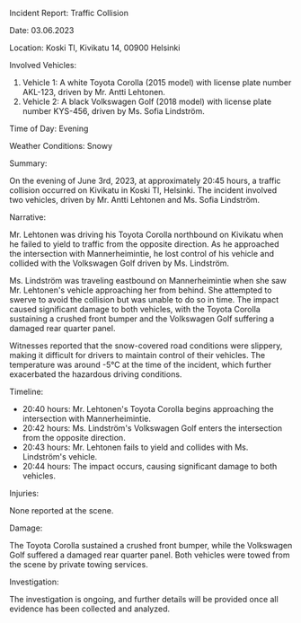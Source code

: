 Incident Report: Traffic Collision

Date: 03.06.2023

Location: Koski Tl, Kivikatu 14, 00900 Helsinki

Involved Vehicles:

1. Vehicle 1: A white Toyota Corolla (2015 model) with license plate number AKL-123, driven by Mr. Antti Lehtonen.
2. Vehicle 2: A black Volkswagen Golf (2018 model) with license plate number KYS-456, driven by Ms. Sofia Lindström.

Time of Day: Evening

Weather Conditions: Snowy

Summary:

On the evening of June 3rd, 2023, at approximately 20:45 hours, a traffic collision occurred on Kivikatu in Koski Tl, Helsinki. The incident involved two vehicles, driven by Mr. Antti Lehtonen and Ms. Sofia Lindström.

Narrative:

Mr. Lehtonen was driving his Toyota Corolla northbound on Kivikatu when he failed to yield to traffic from the opposite direction. As he approached the intersection with Mannerheimintie, he lost control of his vehicle and collided with the Volkswagen Golf driven by Ms. Lindström.

Ms. Lindström was traveling eastbound on Mannerheimintie when she saw Mr. Lehtonen's vehicle approaching her from behind. She attempted to swerve to avoid the collision but was unable to do so in time. The impact caused significant damage to both vehicles, with the Toyota Corolla sustaining a crushed front bumper and the Volkswagen Golf suffering a damaged rear quarter panel.

Witnesses reported that the snow-covered road conditions were slippery, making it difficult for drivers to maintain control of their vehicles. The temperature was around -5°C at the time of the incident, which further exacerbated the hazardous driving conditions.

Timeline:

* 20:40 hours: Mr. Lehtonen's Toyota Corolla begins approaching the intersection with Mannerheimintie.
* 20:42 hours: Ms. Lindström's Volkswagen Golf enters the intersection from the opposite direction.
* 20:43 hours: Mr. Lehtonen fails to yield and collides with Ms. Lindström's vehicle.
* 20:44 hours: The impact occurs, causing significant damage to both vehicles.

Injuries:

None reported at the scene.

Damage:

The Toyota Corolla sustained a crushed front bumper, while the Volkswagen Golf suffered a damaged rear quarter panel. Both vehicles were towed from the scene by private towing services.

Investigation:

The investigation is ongoing, and further details will be provided once all evidence has been collected and analyzed.
